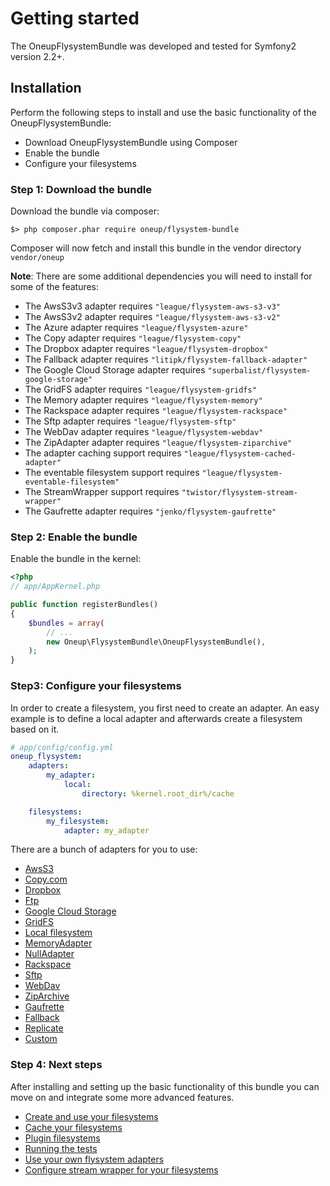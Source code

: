 # Getting started

The OneupFlysystemBundle was developed and tested for Symfony2 version 2.2+.

## Installation
Perform the following steps to install and use the basic functionality of the OneupFlysystemBundle:

* Download OneupFlysystemBundle using Composer
* Enable the bundle
* Configure your filesystems

### Step 1: Download the bundle

Download the bundle via composer:

```
$> php composer.phar require oneup/flysystem-bundle
```

Composer will now fetch and install this bundle in the vendor directory `vendor/oneup`

**Note**: There are some additional dependencies you will need to install for some of the features:

* The AwsS3v3 adapter requires `"league/flysystem-aws-s3-v3"`
* The AwsS3v2 adapter requires `"league/flysystem-aws-s3-v2"`
* The Azure adapter requires `"league/flysystem-azure"`
* The Copy adapter requires `"league/flysystem-copy"`
* The Dropbox adapter requires `"league/flysystem-dropbox"`
* The Fallback adapter requires `"litipk/flysystem-fallback-adapter"`
* The Google Cloud Storage adapter requires `"superbalist/flysystem-google-storage"`
* The GridFS adapter requires `"league/flysystem-gridfs"`
* The Memory adapter requires `"league/flysystem-memory"`
* The Rackspace adapter requires `"league/flysystem-rackspace"`
* The Sftp adapter requires `"league/flysystem-sftp"`
* The WebDav adapter requires `"league/flysystem-webdav"`
* The ZipAdapter adapter requires `"league/flysystem-ziparchive"`
* The adapter caching support requires `"league/flysystem-cached-adapter"`
* The eventable filesystem support requires `"league/flysystem-eventable-filesystem"`
* The StreamWrapper support requires `"twistor/flysystem-stream-wrapper"`
* The Gaufrette adapter requires `"jenko/flysystem-gaufrette"`

### Step 2: Enable the bundle
Enable the bundle in the kernel:

``` php
<?php
// app/AppKernel.php

public function registerBundles()
{
    $bundles = array(
        // ...
        new Oneup\FlysystemBundle\OneupFlysystemBundle(),
    );
}
```

### Step3: Configure your filesystems
In order to create a filesystem, you first need to create an adapter. An easy example is to define a local adapter
and afterwards create a filesystem based on it.

```yaml
# app/config/config.yml
oneup_flysystem:
    adapters:
        my_adapter:
            local:
                directory: %kernel.root_dir%/cache

    filesystems:
        my_filesystem:
            adapter: my_adapter
```

There are a bunch of adapters for you to use:

* [AwsS3](adapter_awss3.md)
* [Copy.com](https://github.com/copy-app/php-client-library)
* [Dropbox](adapter_dropbox.md)
* [Ftp](adapter_ftp.md)
* [Google Cloud Storage](adapter_googlecloudstorage.md)
* [GridFS](adapter_gridfs.md)
* [Local filesystem](adapter_local.md)
* [MemoryAdapter](adapter_memory.md)
* [NullAdapter](adapter_nulladapter.md)
* [Rackspace](adapter_rackspace.md)
* [Sftp](adapter_sftp.md)
* [WebDav](adapter_webdav.md)
* [ZipArchive](adapter_ziparchive.md)
* [Gaufrette](adapter_gaufrette.md)
* [Fallback](adapter_fallback.md)
* [Replicate](adapter_replicate.md)
* [Custom](adapter_custom.md)

### Step 4: Next steps

After installing and setting up the basic functionality of this bundle you can move on and integrate some more advanced features.

* [Create and use your filesystems](filesystem_create.md)
* [Cache your filesystems](filesystem_cache.md)
* [Plugin filesystems](filesystem_plugin.md)
* [Running the tests](tests.md)
* [Use your own flysystem adapters](adapter_custom.md)
* [Configure stream wrapper for your filesystems](filesystem_stream_wrapper.md)
